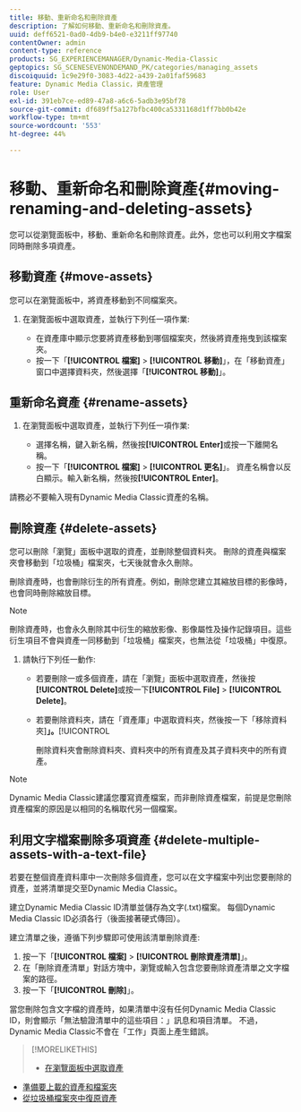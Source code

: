 ```yaml
---
title: 移動、重新命名和刪除資產
description: 了解如何移動、重新命名和刪除資產。
uuid: deff6521-0ad0-4db9-b4e0-e3211ff97740
contentOwner: admin
content-type: reference
products: SG_EXPERIENCEMANAGER/Dynamic-Media-Classic
geptopics: SG_SCENESEVENONDEMAND_PK/categories/managing_assets
discoiquuid: 1c9e29f0-3083-4d22-a439-2a01faf59683
feature: Dynamic Media Classic，資產管理
role: User
exl-id: 391eb7ce-ed89-47a8-a6c6-5adb3e95bf78
source-git-commit: df689ff5a127bfbc400ca5331168d1ff7bb0b42e
workflow-type: tm+mt
source-wordcount: '553'
ht-degree: 44%

---
```


# 移動、重新命名和刪除資產{#moving-renaming-and-deleting-assets}

您可以從瀏覽面板中，移動、重新命名和刪除資產。此外，您也可以利用文字檔案同時刪除多項資產。

## 移動資產 {#move-assets}

您可以在瀏覽面板中，將資產移動到不同檔案夾。

1. 在瀏覽面板中選取資產，並執行下列任一項作業:

   * 在資產庫中顯示您要將資產移動到哪個檔案夾，然後將資產拖曳到該檔案夾。
   * 按一下「**[!UICONTROL 檔案]** > **[!UICONTROL 移動]**」，在「移動資產」窗口中選擇資料夾，然後選擇「**[!UICONTROL 移動]**」。

## 重新命名資產 {#rename-assets}

1. 在瀏覽面板中選取資產，並執行下列任一項作業:

   * 選擇名稱，鍵入新名稱，然後按&#x200B;**[!UICONTROL Enter]**&#x200B;或按一下離開名稱。
   * 按一下「**[!UICONTROL 檔案]** > **[!UICONTROL 更名]**」。 資產名稱會以反白顯示。輸入新名稱，然後按&#x200B;**[!UICONTROL Enter]**。

請務必不要輸入現有Dynamic Media Classic資產的名稱。

## 刪除資產 {#delete-assets}

您可以刪除「瀏覽」面板中選取的資產，並刪除整個資料夾。 刪除的資產與檔案夾會移動到「垃圾桶」檔案夾，七天後就會永久刪除。

刪除資產時，也會刪除衍生的所有資產。例如，刪除您建立其縮放目標的影像時，也會同時刪除縮放目標。

>[!NOTE]
>
>刪除資產時，也會永久刪除其中衍生的縮放影像、影像屬性及操作記錄項目。這些衍生項目不會與資產一同移動到「垃圾桶」檔案夾，也無法從「垃圾桶」中復原。

1. 請執行下列任一動作:

   * 若要刪除一或多個資產，請在「瀏覽」面板中選取資產，然後按&#x200B;**[!UICONTROL Delete]**&#x200B;或按一下&#x200B;**[!UICONTROL File]** > **[!UICONTROL Delete]**。
   * 若要刪除資料夾，請在「資產庫」中選取資料夾，然後按一下「移除資料夾&#x200B;]**」。**[!UICONTROL 

      刪除資料夾會刪除資料夾、資料夾中的所有資產及其子資料夾中的所有資產。

>[!NOTE]
>
>Dynamic Media Classic建議您覆寫資產檔案，而非刪除資產檔案，前提是您刪除資產檔案的原因是以相同的名稱取代另一個檔案。

## 利用文字檔案刪除多項資產 {#delete-multiple-assets-with-a-text-file}

若要在整個資產資料庫中一次刪除多個資產，您可以在文字檔案中列出您要刪除的資產，並將清單提交至Dynamic Media Classic。

建立Dynamic Media Classic ID清單並儲存為文字(.txt)檔案。 每個Dynamic Media Classic ID必須各行（後面接著硬式傳回）。

建立清單之後，遵循下列步驟即可使用該清單刪除資產:

1. 按一下「**[!UICONTROL 檔案]** > **[!UICONTROL 刪除資產清單]**」。
1. 在「刪除資產清單」對話方塊中，瀏覽或輸入包含您要刪除資產清單之文字檔案的路徑。
1. 按一下「**[!UICONTROL 刪除]**」。

當您刪除包含文字檔的資產時，如果清單中沒有任何Dynamic Media Classic ID，則會顯示「無法驗證清單中的這些項目：」訊息和項目清單。 不過，Dynamic Media Classic不會在「工作」頁面上產生錯誤。

>[!MORELIKETHIS]
>
>* [在瀏覽面板中選取資產](selecting-assets-browse-panel.md#selecting_assets_in_the_browse_panel)
* [準備要上載的資產和檔案夾](uploading-files.md#preparing_your_assets_and_folders_for_uploading)
* [從垃圾桶檔案夾中復原資產](trash-folder.md#restoring_assets_from_the_trash_folder)

